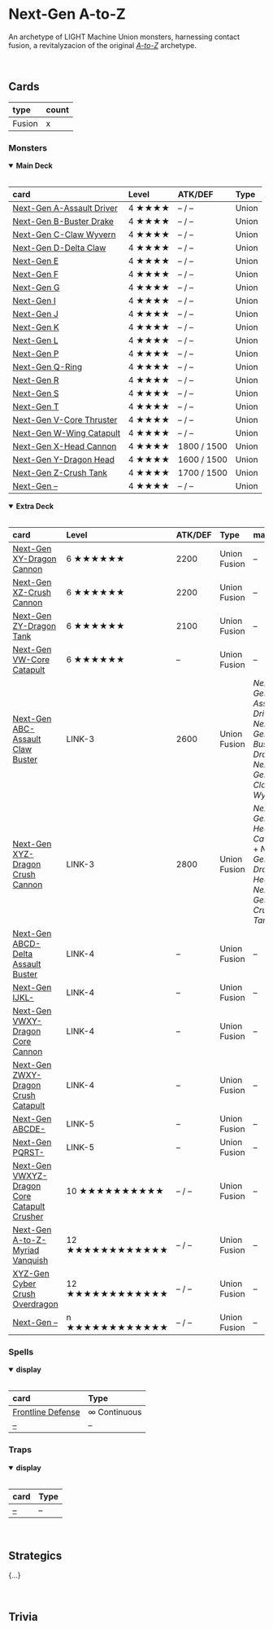# Next-Gen A-to-Z

An archetype of LIGHT Machine Union monsters, harnessing contact fusion, a revitalyzacion of the original [*A-to-Z*](https://yugipedia.com/wiki/A-to-Z) archetype.


<br>


## Cards

| type | count |
| :--- | :---- |
| Fusion | x |

### Monsters

<details open>
  <summary> <b> Main Deck </b> </summary> <br>

| card | Level | ATK/DEF | Type |
| :--- | :---- | :------ | :--- |
| [Next-Gen A-Assault Driver](../cards/monsters/union/Next-Gen%20.md) | 4 ★★★★ | – / – | Union |
| [Next-Gen B-Buster Drake](../cards/monsters/union/Next-Gen%20.md) | 4 ★★★★ | – / – | Union |
| [Next-Gen C-Claw Wyvern](../cards/monsters/union/Next-Gen%20.md) | 4 ★★★★ | – / – | Union |
| [Next-Gen D-Delta Claw](../cards/monsters/union/Next-Gen%20.md) | 4 ★★★★ | – / – | Union |
| [Next-Gen E](../cards/monsters/union/Next-Gen%20.md) | 4 ★★★★ | – / – | Union |
| [Next-Gen F](../cards/monsters/union/Next-Gen%20.md) | 4 ★★★★ | – / – | Union |
| [Next-Gen G](../cards/monsters/union/Next-Gen%20.md) | 4 ★★★★ | – / – | Union |
| [Next-Gen I](../cards/monsters/union/Next-Gen%20.md) | 4 ★★★★ | – / – | Union |
| [Next-Gen J](../cards/monsters/union/Next-Gen%20.md) | 4 ★★★★ | – / – | Union |
| [Next-Gen K](../cards/monsters/union/Next-Gen%20.md) | 4 ★★★★ | – / – | Union |
| [Next-Gen L](../cards/monsters/union/Next-Gen%20.md) | 4 ★★★★ | – / – | Union |
| [Next-Gen P](../cards/monsters/union/Next-Gen%20.md) | 4 ★★★★ | – / – | Union |
| [Next-Gen Q-Ring](../cards/monsters/union/Next-Gen%20.md) | 4 ★★★★ | – / – | Union |
| [Next-Gen R](../cards/monsters/union/Next-Gen%20.md) | 4 ★★★★ | – / – | Union |
| [Next-Gen S](../cards/monsters/union/Next-Gen%20.md) | 4 ★★★★ | – / – | Union |
| [Next-Gen T](../cards/monsters/union/Next-Gen%20.md) | 4 ★★★★ | – / – | Union |
| [Next-Gen V-Core Thruster](../cards/monsters/union/Next-Gen%20.md) | 4 ★★★★ | – / – | Union |
| [Next-Gen W-Wing Catapult](../cards/monsters/union/Next-Gen%20.md) | 4 ★★★★ | – / – | Union |
| [Next-Gen X-Head Cannon](../cards/monsters/union/Next-Gen%20.md) | 4 ★★★★ | 1800 / 1500 | Union |
| [Next-Gen Y-Dragon Head](../cards/monsters/union/Next-Gen%20.md) | 4 ★★★★ | 1600 / 1500 | Union |
| [Next-Gen Z-Crush Tank](../cards/monsters/union/Next-Gen%20.md) | 4 ★★★★ | 1700 / 1500 | Union |
| [Next-Gen –](../cards/monsters/union/Next-Gen%20.md) | 4 ★★★★ | – / – | Union |

</details>

<details open>
  <summary> <b> Extra Deck </b> </summary> <br>

| card | Level | ATK/DEF | Type | material |
| :--- | :---- | :------ | :--- | :------- |
| [Next-Gen XY-Dragon Cannon](../cards/monsters/link/Next-Gen%20.md) | 6 ★★★★★★ | 2200 | Union Fusion | – |
| [Next-Gen XZ-Crush Cannon](../cards/monsters/link/Next-Gen%20.md) | 6 ★★★★★★ | 2200 | Union Fusion | – |
| [Next-Gen ZY-Dragon Tank](../cards/monsters/link/Next-Gen%20.md) | 6 ★★★★★★ | 2100 | Union Fusion | – |
| [Next-Gen VW-Core Catapult](../cards/monsters/link/Next-Gen%20.md) | 6 ★★★★★★ | – | Union Fusion | – |
| [Next-Gen ABC-Assault Claw Buster](../cards/monsters/link/Next-Gen%20.md) | LINK-3 | 2600 | Union Fusion | *Next-Gen A-Assault Drive* + *Next-Gen B-Buster Drake* + *Next-Gen C-Claw Wyvern* |
| [Next-Gen XYZ-Dragon Crush Cannon](../cards/monsters/link/Next-Gen%20.md) | LINK-3 | 2800 | Union Fusion | *Next-Gen X-Head Cannon* + *Next-Gen Y-Dragon Head* + *Next-Gen Z-Crush Tank* |
| [Next-Gen ABCD-Delta Assault Buster](../cards/monsters/link/Next-Gen%20.md) | LINK-4 | – | Union Fusion | – |
| [Next-Gen IJKL-](../cards/monsters/link/Next-Gen%20.md) | LINK-4 | – | Union Fusion | – |
| [Next-Gen VWXY-Dragon Core Cannon](../cards/monsters/link/Next-Gen%20.md) | LINK-4 | – | Union Fusion | – |
| [Next-Gen ZWXY-Dragon Crush Catapult](../cards/monsters/link/Next-Gen%20.md) | LINK-4 | – | Union Fusion | – |
| [Next-Gen ABCDE-](../cards/monsters/link/Next-Gen%20.md) | LINK-5 | – | Union Fusion | – |
| [Next-Gen PQRST-](../cards/monsters/link/Next-Gen%20.md) | LINK-5 | – | Union Fusion | – |
| [Next-Gen VWXYZ-Dragon Core Catapult Crusher](../cards/monsters/link/Next-Gen%20.md) | 10 ★★★★★★★★★★ | – / – | Union Fusion | – |
| [Next-Gen A-to-Z-Myriad Vanquish](../cards/monsters/link/Next-Gen%20.md) | 12 ★★★★★★★★★★★★ | – / – | Union Fusion | – |
| [XYZ-Gen Cyber Crush Overdragon](../cards/monsters/fusion/Next-Gen%20.md) | 12 ★★★★★★★★★★★★ | – / – | Union Fusion | – |
| [Next-Gen –](../cards/monsters/link/Next-Gen%20.md) | n ★★★★★★★★★★★★ | – / – | Union Fusion | – |

</details>

### Spells

<details open>
  <summary> <b> display </b> </summary> <br>

| card | Type |
| :--- | :--- |
| [Frontline Defense](../cards/spells/continuous/Frontline%20Defense.md) | ∞ Continuous |
| [–](../cards/spells/–/–.md) | – |

</details>

### Traps

<details open>
  <summary> <b> display </b> </summary> <br>

| card | Type |
| :--- | :--- |
| [–](../cards/traps/–/–.md) | – |

</details>


<br>


## Strategics

{...}


<br>


## Trivia
